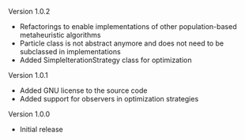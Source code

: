 Version 1.0.2
* Refactorings to enable implementations of other population-based metaheuristic algorithms
* Particle class is not abstract anymore and does not need to be subclassed in implementations
* Added SimpleIterationStrategy class for optimization

Version 1.0.1
* Added GNU license to the source code
* Added support for observers in optimization strategies

Version 1.0.0
* Initial release